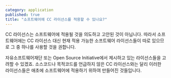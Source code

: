 ```yaml
---
category: application
published: true
title: "소프트웨어에 CC 라이선스를 적용할 수 있나요?"
---
```



CC 라이선스는 소프트웨어에 적용될 것을 의도하고 고안된 것이 아닙니다. 따라서 소프트웨어에는 CC 라이선스 대신 현재 적용 가능한 소프트웨어 라이선스들이 따로 있으므로 그 중 하나를 사용할 것을 권합니다.

자유소프트웨어재단 또는 Open Source Initiative에서 제시하고 있는 라이선스들을 고려할 수 있겠죠. 소스코드나 목적코드를 언급하지 않은 CC 라이선스와는 달리 이러한 라이선스들은 애초에 소프트웨어에 적용하기 위하여 만들어진 것들입니다.
